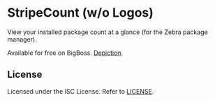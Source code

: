 # StripeCount (w/o Logos)
View your installed package count at a glance (for the Zebra package manager).

Available for free on BigBoss. [Depiction](https://moreinfo.thebigboss.org/moreinfo/depiction.php?file=stripecountDp).

## License
Licensed under the ISC License. Refer to [LICENSE](LICENSE).
